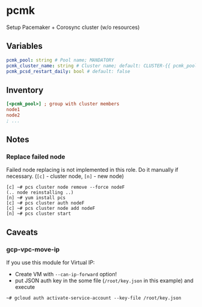 pcmk
====
Setup Pacemaker + Corosync cluster (w/o resources)
## Variables
```yaml
pcmk_pool: string # Pool name; MANDATORY
pcmk_cluster_name: string # Cluster name; default: CLUSTER-{{ pcmk_pool|upper }}
pcmk_pcsd_restart_daily: bool # default: false
```
## Inventory
```ini
[<pcmk_pool>] ; group with cluster members
node1
node2
; ...
```
## Notes
### Replace failed node
Failed node replacing is not implemented in this role. Do it manually if necessary. (`[c]` - cluster node, `[n]` - new node)
```
[c] ~# pcs cluster node remove --force nodeF
(.. node reinstalling ..)
[n] ~# yum install pcs
[c] ~# pcs cluster auth nodeF
[c] ~# pcs cluster node add nodeF
[n] ~# pcs cluster start
```
## Caveats
### gcp-vpc-move-ip
If you use this module for Virtual IP:
+ Create VM with `--can-ip-forward` option!
+ put JSON auth key in the some file (`/root/key.json` in this example) and execute
```
~# gcloud auth activate-service-account --key-file /root/key.json
```

